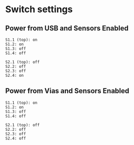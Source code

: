 # Switch settings

## Power from USB and Sensors Enabled
```
S1.1 (top): on
S1.2: on
S1.3: off
S1.4: off

S2.1 (top): off
S2.2: off
S2.3: off
S2.4: on
``` 
## Power from Vias and Sensors Enabled
```
S1.1 (top): on
S1.2: on
S1.3: off
S1.4: off

S2.1 (top): off
S2.2: off
S2.3: off
S2.4: off
```
